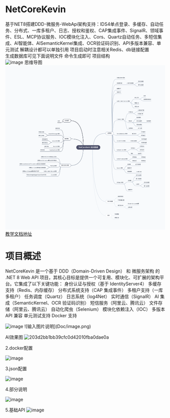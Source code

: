 # NetCoreKevin
基于NET8搭建DDD-微服务-WebApi架构支持：IDS4单点登录、多缓存、自动任务、分布式、一库多租户、日志、授权和鉴权、CAP集成事件、SignalR、领域事件、ESL、MCP协议服务、IOC模块化注入、Cors、Quartz自动任务、多短信集成、AI智能体、AISemanticKernel集成、OCR验证码识别、API多版本兼容、单元测试
解耦设计都可以单独引用 项目启动时注意相关Redis、db链接配置  
生成数据库可见下面说明文件 命令生成即可 
项目结构    
![image](https://github.com/user-attachments/assets/e0fe3e9f-18b0-4345-b9ac-3b728d3e780c)
思维导图
![输入图片说明](Doc/junkai-li-NetCoreKevin-mindmap.png)
[教学文档地址](https://opendeep.wiki/junkai-li/NetCoreKevin/mindmap)

# 项目概述
NetCoreKevin 是一个基于 DDD（Domain-Driven Design） 和 微服务架构 的 .NET 8 Web API 项目，其核心目标是提供一个可复用、模块化、可扩展的架构平台。它集成了以下关键功能：
        身份认证与授权（基于 IdentityServer4）
        多缓存支持（Redis、内存缓存）
        分布式系统支持（CAP 集成事件）
        多租户支持（一库多租户）
        任务调度（Quartz）
        日志系统（log4Net）
        实时通信（SignalR）
        AI 集成（SemanticKernel、OCR 验证码识别）
        短信服务（阿里云、腾讯云）
        文件存储（阿里云、腾讯云）
        自动化爬虫（Selenium）
        模块化依赖注入（IOC）
        多版本 API 兼容
        单元测试支持
        Docker 支持

<img width="563" height="832" alt="image" src="https://github.com/user-attachments/assets/79d71802-8e07-459d-b5e1-a98cb953b6f4" />
![输入图片说明](Doc/image.png)


 AI效果图
 ![203d2bb1bb39cfc0d42010fba0dae0a](https://github.com/user-attachments/assets/dc7c1e76-1714-47d0-b252-3c130546cf4b)

 2.docker配置  
 
![image](https://user-images.githubusercontent.com/57887866/233823710-e8ad6fe8-5eb8-4fda-b3e1-09c36e508ed0.png)  

 3.json配置  
 
![image](https://user-images.githubusercontent.com/57887866/233823842-2263ff1b-91ec-4f77-8ff3-dca129e01bd7.png)    

 4.部分说明  
 
![image](https://user-images.githubusercontent.com/57887866/233824730-55549181-057c-4298-8601-e9734bf99d0a.png)  
  
 5.基础API
 <img width="1920" height="911" alt="image" src="https://github.com/user-attachments/assets/9ac73e9a-1e3d-4d0c-add9-7e4b938e231e" />

